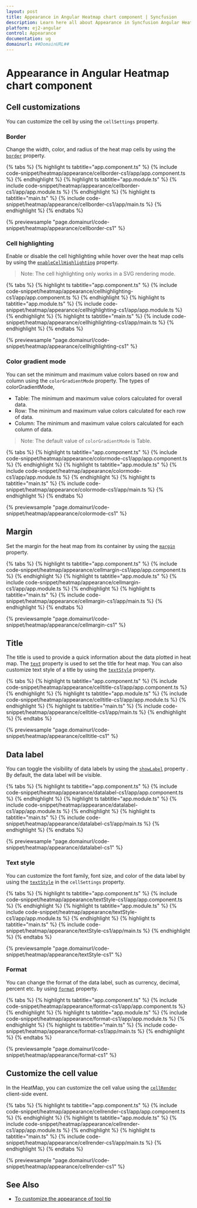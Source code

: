 ```yaml
---
layout: post
title: Appearance in Angular Heatmap chart component | Syncfusion
description: Learn here all about Appearance in Syncfusion Angular Heatmap chart component of Syncfusion Essential JS 2 and more.
platform: ej2-angular
control: Appearance 
documentation: ug
domainurl: ##DomainURL##
---
```


# Appearance in Angular Heatmap chart component

## Cell customizations

You can customize the cell by using the `cellSettings` property.

### Border

Change the width, color, and radius of the heat map cells by using the [`border`](https://ej2.syncfusion.com/angular/documentation/api/heatmap/cellSettings/#border) property.

{% tabs %}
{% highlight ts tabtitle="app.component.ts" %}
{% include code-snippet/heatmap/appearance/cellborder-cs1/app/app.component.ts %}
{% endhighlight %}
{% highlight ts tabtitle="app.module.ts" %}
{% include code-snippet/heatmap/appearance/cellborder-cs1/app/app.module.ts %}
{% endhighlight %}
{% highlight ts tabtitle="main.ts" %}
{% include code-snippet/heatmap/appearance/cellborder-cs1/app/main.ts %}
{% endhighlight %}
{% endtabs %}
  
{% previewsample "page.domainurl/code-snippet/heatmap/appearance/cellborder-cs1" %}

### Cell highlighting

Enable or disable the cell highlighting while hover over the heat map cells by using the [`enableCellHighlighting`](https://ej2.syncfusion.com/angular/documentation/api/heatmap/cellSettings/#enablecellhighlighting) property.

>Note: The cell highlighting only works in a SVG rendering mode.

{% tabs %}
{% highlight ts tabtitle="app.component.ts" %}
{% include code-snippet/heatmap/appearance/cellhighlighting-cs1/app/app.component.ts %}
{% endhighlight %}
{% highlight ts tabtitle="app.module.ts" %}
{% include code-snippet/heatmap/appearance/cellhighlighting-cs1/app/app.module.ts %}
{% endhighlight %}
{% highlight ts tabtitle="main.ts" %}
{% include code-snippet/heatmap/appearance/cellhighlighting-cs1/app/main.ts %}
{% endhighlight %}
{% endtabs %}
  
{% previewsample "page.domainurl/code-snippet/heatmap/appearance/cellhighlighting-cs1" %}

### Color gradient mode

You can set the minimum and maximum value colors based on row and column using the `colorGradientMode` property.
The types of colorGradientMode,

* Table: The minimum and maximum value colors calculated for overall data.
* Row: The minimum and maximum value colors calculated for each row of data.
* Column: The minimum and maximum value colors calculated for each column of data.

>Note: The default value of `colorGradientMode` is Table.

{% tabs %}
{% highlight ts tabtitle="app.component.ts" %}
{% include code-snippet/heatmap/appearance/colormode-cs1/app/app.component.ts %}
{% endhighlight %}
{% highlight ts tabtitle="app.module.ts" %}
{% include code-snippet/heatmap/appearance/colormode-cs1/app/app.module.ts %}
{% endhighlight %}
{% highlight ts tabtitle="main.ts" %}
{% include code-snippet/heatmap/appearance/colormode-cs1/app/main.ts %}
{% endhighlight %}
{% endtabs %}
  
{% previewsample "page.domainurl/code-snippet/heatmap/appearance/colormode-cs1" %}

## Margin

Set the margin for the heat map from its container by using the [`margin`](https://ej2.syncfusion.com/angular/documentation/api/heatmap/#margin) property.

{% tabs %}
{% highlight ts tabtitle="app.component.ts" %}
{% include code-snippet/heatmap/appearance/cellmargin-cs1/app/app.component.ts %}
{% endhighlight %}
{% highlight ts tabtitle="app.module.ts" %}
{% include code-snippet/heatmap/appearance/cellmargin-cs1/app/app.module.ts %}
{% endhighlight %}
{% highlight ts tabtitle="main.ts" %}
{% include code-snippet/heatmap/appearance/cellmargin-cs1/app/main.ts %}
{% endhighlight %}
{% endtabs %}
  
{% previewsample "page.domainurl/code-snippet/heatmap/appearance/cellmargin-cs1" %}

## Title

The title is used to provide a quick information about the data plotted in heat map. The [`text`](https://ej2.syncfusion.com/angular/documentation/api/heatmap/title/#text) property is used to set the title for heat map. You can also customize text style of a title by using the [`textStyle`](https://ej2.syncfusion.com/angular/documentation/api/heatmap/title/#textstyle) property.

{% tabs %}
{% highlight ts tabtitle="app.component.ts" %}
{% include code-snippet/heatmap/appearance/celltitle-cs1/app/app.component.ts %}
{% endhighlight %}
{% highlight ts tabtitle="app.module.ts" %}
{% include code-snippet/heatmap/appearance/celltitle-cs1/app/app.module.ts %}
{% endhighlight %}
{% highlight ts tabtitle="main.ts" %}
{% include code-snippet/heatmap/appearance/celltitle-cs1/app/main.ts %}
{% endhighlight %}
{% endtabs %}
  
{% previewsample "page.domainurl/code-snippet/heatmap/appearance/celltitle-cs1" %}

## Data label

You can toggle the visibility of data labels by using the [`showLabel`](https://ej2.syncfusion.com/angular/documentation/api/heatmap/cellSettings/#showlabel) property . By default, the data label will be visible.

{% tabs %}
{% highlight ts tabtitle="app.component.ts" %}
{% include code-snippet/heatmap/appearance/datalabel-cs1/app/app.component.ts %}
{% endhighlight %}
{% highlight ts tabtitle="app.module.ts" %}
{% include code-snippet/heatmap/appearance/datalabel-cs1/app/app.module.ts %}
{% endhighlight %}
{% highlight ts tabtitle="main.ts" %}
{% include code-snippet/heatmap/appearance/datalabel-cs1/app/main.ts %}
{% endhighlight %}
{% endtabs %}
  
{% previewsample "page.domainurl/code-snippet/heatmap/appearance/datalabel-cs1" %}

### Text style

You can customize the font family, font size, and color of the data label by using the [`textStyle`](https://ej2.syncfusion.com/angular/documentation/api/heatmap/cellSettings/#textstyle) in the `cellSettings` property.

{% tabs %}
{% highlight ts tabtitle="app.component.ts" %}
{% include code-snippet/heatmap/appearance/textStyle-cs1/app/app.component.ts %}
{% endhighlight %}
{% highlight ts tabtitle="app.module.ts" %}
{% include code-snippet/heatmap/appearance/textStyle-cs1/app/app.module.ts %}
{% endhighlight %}
{% highlight ts tabtitle="main.ts" %}
{% include code-snippet/heatmap/appearance/textStyle-cs1/app/main.ts %}
{% endhighlight %}
{% endtabs %}
  
{% previewsample "page.domainurl/code-snippet/heatmap/appearance/textStyle-cs1" %}

### Format

You can change the format of the data label, such as currency, decimal, percent etc. by using [`format`](https://ej2.syncfusion.com/angular/documentation/api/heatmap/cellSettings/#format) property.

{% tabs %}
{% highlight ts tabtitle="app.component.ts" %}
{% include code-snippet/heatmap/appearance/format-cs1/app/app.component.ts %}
{% endhighlight %}
{% highlight ts tabtitle="app.module.ts" %}
{% include code-snippet/heatmap/appearance/format-cs1/app/app.module.ts %}
{% endhighlight %}
{% highlight ts tabtitle="main.ts" %}
{% include code-snippet/heatmap/appearance/format-cs1/app/main.ts %}
{% endhighlight %}
{% endtabs %}
  
{% previewsample "page.domainurl/code-snippet/heatmap/appearance/format-cs1" %}

## Customize the cell value

In the HeatMap, you can customize the cell value using the [`cellRender`](https://ej2.syncfusion.com/angular/documentation/api/heatmap/#cellrender) client-side event.

{% tabs %}
{% highlight ts tabtitle="app.component.ts" %}
{% include code-snippet/heatmap/appearance/cellrender-cs1/app/app.component.ts %}
{% endhighlight %}
{% highlight ts tabtitle="app.module.ts" %}
{% include code-snippet/heatmap/appearance/cellrender-cs1/app/app.module.ts %}
{% endhighlight %}
{% highlight ts tabtitle="main.ts" %}
{% include code-snippet/heatmap/appearance/cellrender-cs1/app/main.ts %}
{% endhighlight %}
{% endtabs %}
  
{% previewsample "page.domainurl/code-snippet/heatmap/appearance/cellrender-cs1" %}

## See Also

* [To customize the appearance of tool tip](./tooltip/#customize-the-appearance-of-tooltip)